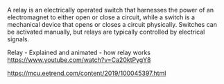 A relay is an electrically operated switch that harnesses the power of an electromagnet to either open or close a circuit, while a switch is a mechanical device that opens or closes a circuit physically. Switches can be activated manually, but relays are typically controlled by electrical signals.

Relay - Explained and animated - how relay works https://www.youtube.com/watch?v=Ca20ktPygY8

https://mcu.eetrend.com/content/2019/100045397.html